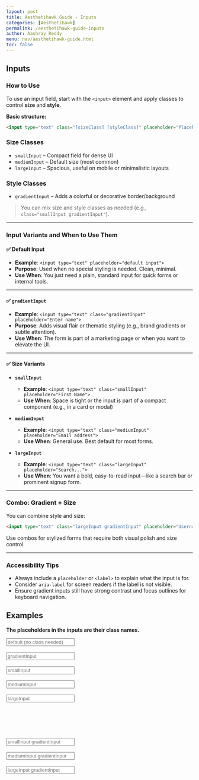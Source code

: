 ```yaml
---
layout: post
title: Aesthetihawk Guide - Inputs
categories: [Aesthetihawk]
permalink: /aesthetihawk-guide-inputs
author: Aashray Reddy
menu: nav/aesthetihawk-guide.html
toc: false
---
```


## Inputs

### How to Use

To use an input field, start with the `<input>` element and apply classes to control **size** and **style**.

**Basic structure:**

```html
<input type="text" class="[sizeClass] [styleClass]" placeholder="Placeholder text">
```

### Size Classes

- `smallInput` – Compact field for dense UI
- `mediumInput` – Default size (most common)
- `largeInput` – Spacious, useful on mobile or minimalistic layouts

### Style Classes

- `gradientInput` – Adds a colorful or decorative border/background

> You can mix size and style classes as needed (e.g., `class="smallInput gradientInput"`).

---

### Input Variants and When to Use Them

#### ✅ Default Input

- **Example**: `<input type="text" placeholder="default input">`
- **Purpose**: Used when no special styling is needed. Clean, minimal.
- **Use When**: You just need a plain, standard input for quick forms or internal tools.

---

#### ✅ `gradientInput`

- **Example**: `<input type="text" class="gradientInput" placeholder="Enter name">`
- **Purpose**: Adds visual flair or thematic styling (e.g., brand gradients or subtle attention).
- **Use When**: The form is part of a marketing page or when you want to elevate the UI.

---

#### ✅ Size Variants

- **`smallInput`**  
  - **Example**: `<input type="text" class="smallInput" placeholder="First Name">`  
  - **Use When**: Space is tight or the input is part of a compact component (e.g., in a card or modal)

- **`mediumInput`**  
  - **Example**: `<input type="text" class="mediumInput" placeholder="Email address">`  
  - **Use When**: General use. Best default for most forms.

- **`largeInput`**  
  - **Example**: `<input type="text" class="largeInput" placeholder="Search...">`  
  - **Use When**: You want a bold, easy-to-read input—like a search bar or prominent signup form.

---

### Combo: Gradient + Size

You can combine style and size:

```html
<input type="text" class="largeInput gradientInput" placeholder="Username">
```

Use combos for stylized forms that require both visual polish and size control.

---

### Accessibility Tips

- Always include a `placeholder` or `<label>` to explain what the input is for.
- Consider `aria-label` for screen readers if the label is not visible.
- Ensure gradient inputs still have strong contrast and focus outlines for keyboard navigation.

## Examples

**The placeholders in the inputs are their class names.**

<!-- inputs -->
<input type="text" placeholder="default (no class needed)"><br><br>
<input type="text" class="gradientInput" placeholder="gradientInput"><br><br>
<input type="text" class="smallInput" placeholder="smallInput"><br><br>
<input type="text" class="mediumInput" placeholder="mediumInput"><br><br>
<input type="text" class="largeInput" placeholder="largeInput"><br><br>

<br>
<br>
<br>

<input type="text" class="smallInput gradientInput" placeholder="smallInput gradientInput"><br><br>
<input type="text" class="mediumInput gradientInput" placeholder="mediumInput gradientInput"><br><br>
<input type="text" class="largeInput gradientInput" placeholder="largeInput gradientInput"><br><br>

<br>
<br>
<br>

<!-- DO NOT USE THE ONES BELOW. THE DO NOT WORK YET. -->

<!-- <div class="inputIconGroup">
    <input type="text" class="smallInput" placeholder="small with icon">
    <ion-icon name="id-card-outline"></ion-icon>
</div><br>

<div class="inputIconGroup">
    <input type="text" class="mediumInput" placeholder="medium input with icon">
    <ion-icon name="id-card-outline"></ion-icon>
</div><br>

<div class="inputIconGroup">
    <input type="text" class="largeInput" placeholder="large input with icon">
    <ion-icon name="id-card-outline"></ion-icon>
</div><br> -->